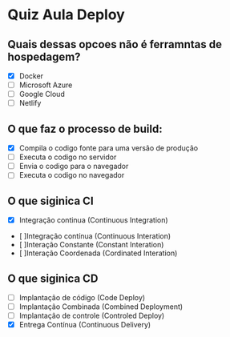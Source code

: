 # Quiz Aula Deploy

## Quais dessas opcoes não é ferramntas de hospedagem?

- [x] Docker
- [ ] Microsoft Azure
- [ ] Google Cloud
- [ ] Netlify

## O que faz o processo de build:

- [x] Compila o codigo fonte para uma versão de produção
- [ ] Executa o codigo no servidor
- [ ] Envia o codigo para o navegador
- [ ] Executa o codigo no navegador

## O que siginica CI

- [x] Integração continua (Continuous Integration)
- [ ]Integração contínua (Continuous Interation)
- [ ]Interação Constante (Constant Interation)
- [ ]Interação Coordenada (Cordinated Interation)

## O que siginica CD

- [ ] Implantação de código (Code Deploy)
- [ ] Implantação Combinada (Combined Deployment)
- [ ] Implantação de controle (Controled Deploy)
- [x] Entrega Contínua (Continuous Delivery)
